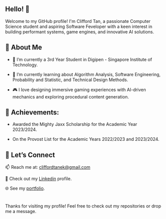 ## Hello! 👋

Welcome to my GitHub profile! I'm Clifford Tan, a passionate Computer Science student and aspiring Software Feveloper with a keen interest in building performant systems, game engines, and innovative AI solutions.

## 🚀 **About Me**

- 🔭 I’m currently a 3rd Year Student in Digipen - Singapore Institute of Technology.

- 🌱 I’m currently learning about Algorithm Analysis, Software Engineering, Probability and Statistic, and Technical Design Methods.

- 🎮 I love designing immersive gaming experiences with AI-driven mechanics and exploring procedural content generation.

## 📜 **Achievements**:

- Awarded the Mighty Jaxx Scholarship for the Academic Year 2023/2024.

- On the Provost List for the Academic Years 2022/2023 and 2023/2024.

## 🤝 **Let’s Connect**

📫 Reach me at: cliffordtanek@gmail.com

📝 Check out my [Linkedin](http://www.linkedin.com/in/cliffordtanek) profile.

🌐 See my [portfolio](http://cliffordtanek.weebly.com).

#
Thanks for visiting my profile! Feel free to check out my repositories or drop me a message.
